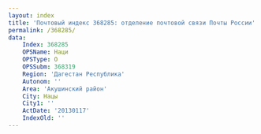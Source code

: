 ```yaml
---
layout: index
title: 'Почтовый индекс 368285: отделение почтовой связи Почты России'
permalink: /368285/
data:
    Index: 368285
    OPSName: Наци
    OPSType: О
    OPSSubm: 368319
    Region: 'Дагестан Республика'
    Autonom: ''
    Area: 'Акушинский район'
    City: Нацы
    City1: ''
    ActDate: '20130117'
    IndexOld: ''
---
```

